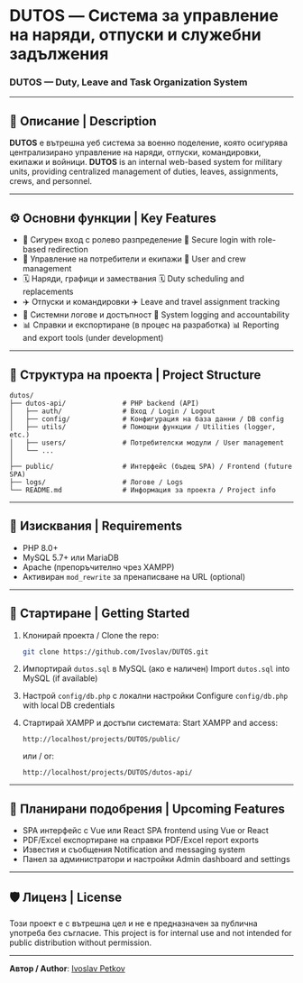 # DUTOS — Система за управление на наряди, отпуски и служебни задължения

### DUTOS — Duty, Leave and Task Organization System

---

## 📝 Описание | Description

**DUTOS** е вътрешна уеб система за военно поделение, която осигурява централизирано управление на наряди, отпуски, командировки, екипажи и войници.
**DUTOS** is an internal web-based system for military units, providing centralized management of duties, leaves, assignments, crews, and personnel.

---

## ⚙️ Основни функции | Key Features

* 🔐 Сигурен вход с ролево разпределение
  🔐 Secure login with role-based redirection
* 🧏 Управление на потребители и екипажи
  🧏 User and crew management
* 🗓️ Наряди, графици и замествания
  🗓️ Duty scheduling and replacements
* ✈️ Отпуски и командировки
  ✈️ Leave and travel assignment tracking
* 🧾 Системни логове и достъпност
  🧾 System logging and accountability
* 📊 Справки и експортиране (в процес на разработка)
  📊 Reporting and export tools (under development)

---

## 🧱 Структура на проекта | Project Structure

```
dutos/
├── dutos-api/              # PHP backend (API)
│   ├── auth/               # Вход / Login / Logout
│   ├── config/             # Конфигурация на база данни / DB config
│   ├── utils/              # Помощни функции / Utilities (logger, etc.)
│   ├── users/              # Потребителски модули / User management
│   └── ...
│
├── public/                 # Интерфейс (бъдещ SPA) / Frontend (future SPA)
├── logs/                   # Логове / Logs
└── README.md               # Информация за проекта / Project info
```

---

## 💾 Изисквания | Requirements

* PHP 8.0+
* MySQL 5.7+ или MariaDB
* Apache (препоръчително чрез XAMPP)
* Активиран `mod_rewrite` за пренаписване на URL (optional)

---

## 🚀 Стартиране | Getting Started

1. Клонирай проекта / Clone the repo:

   ```bash
   git clone https://github.com/Ivoslav/DUTOS.git
   ```

2. Импортирай `dutos.sql` в MySQL (ако е наличен)
   Import `dutos.sql` into MySQL (if available)

3. Настрой `config/db.php` с локални настройки
   Configure `config/db.php` with local DB credentials

4. Стартирай XAMPP и достъпи системата:
   Start XAMPP and access:

   ```
   http://localhost/projects/DUTOS/public/
   ```

   или / or:

   ```
   http://localhost/projects/DUTOS/dutos-api/
   ```

---

## 🚰 Планирани подобрения | Upcoming Features

* SPA интерфейс с Vue или React
  SPA frontend using Vue or React
* PDF/Excel експортиране на справки
  PDF/Excel report exports
* Известия и съобщения
  Notification and messaging system
* Панел за администратори и настройки
  Admin dashboard and settings

---

## 🛡️ Лиценз | License

Този проект е с вътрешна цел и не е предназначен за публична употреба без съгласие.
This project is for internal use and not intended for public distribution without permission.

---

**Автор / Author**: [Ivoslav Petkov](https://github.com/Ivoslav)

